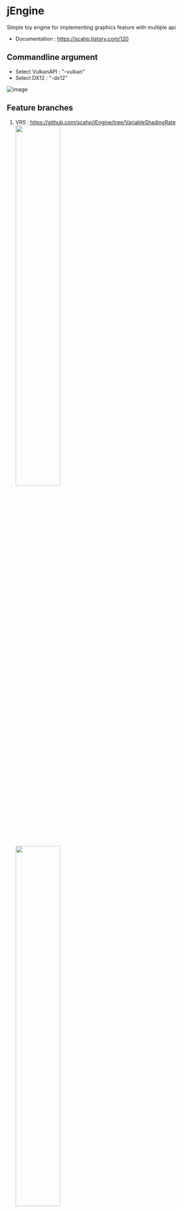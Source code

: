 # jEngine

Simple toy engine for implementing graphics feature with multiple api
 - Documentation : https://scahp.tistory.com/120

## Commandline argument

 - Select VulkanAPI : "-vulkan"
 - Select DX12 : "-dx12"

![image](https://github.com/scahp/jEngine/assets/6734453/bfa2b5e8-cc57-4071-883d-057477394c65)


## Feature branches

1. VRS : https://github.com/scahp/jEngine/tree/VariableShadingRate \
<img src="https://user-images.githubusercontent.com/6734453/192326454-b2be9f56-4b50-48fb-b837-1e16a5041d0c.png" width="50%"></img>
<img src="https://user-images.githubusercontent.com/6734453/192326593-1a5900b4-24d0-4b4c-991f-e58499ee8619.png" width="50%"></img> 

2. WaveIntrincs : https://github.com/scahp/jEngine/tree/WaveIntrinsics \
<img src="https://user-images.githubusercontent.com/6734453/192326936-0780c3d8-8492-409a-b4e0-34bd11125eb9.png" width="90%"></img> 

3. PBR IBL : https://github.com/scahp/jEngine/tree/PBR_IBL \
<img src="https://github.com/scahp/jEngine/assets/6734453/e080e1f0-38be-4d4b-8690-3ef17dc42a31" width="90%"></img> 

4. RaytracingOneWeekend with DXR, VkRaytracing : https://github.com/scahp/jEngine/tree/RaytracingOneWeekend \
<img src="https://github.com/scahp/jEngine/assets/6734453/393de8fe-7c50-4c33-b56a-14c572c49212" width="90%"></img> 

5. RTAO(Raytraced Ambient Occlusion) : https://github.com/scahp/jEngine/tree/RTAO \
<img src="https://github.com/scahp/jEngine/assets/6734453/bac6820a-782e-4925-9e23-9f7e3ed1e37b" width="90%"></img>

5. AsyncCompute : https://github.com/scahp/jEngine/tree/AsyncCompute \
<img src="https://github.com/scahp/jEngine/assets/6734453/f52d103b-cc2d-4673-9baf-354606ec9a36" width="90%"></img>

6. PathTracing Basis : https://github.com/scahp/jEngine/tree/PathTracingBasis \
<img src="https://github.com/scahp/jEngine/assets/6734453/0490c447-f8fe-475d-8ffc-d6b92ddac619" width="90%"></img>

<br/><br/>

## Third party libraries
1. ImGUI : https://github.com/ocornut/imgui
2. assimp : https://github.com/assimp/assimp
3. cityhash : https://github.com/google/cityhash
4. DirectXTex : https://github.com/microsoft/DirectXTex
5. GLFW : https://www.glfw.org/
6. loadpng : https://github.com/lvandeve/lodepng
7. robin-hood-hashing : https://github.com/martinus/robin-hood-hashing
8. glslang : https://github.com/KhronosGroup/glslang
9. ShaderConductor : https://github.com/microsoft/ShaderConductor
10. DXC : https://github.com/microsoft/DirectXShaderCompiler
11. stb : https://github.com/nothings/stb
12. WinPixEventRuntime : https://devblogs.microsoft.com/pix/winpixeventruntime/
13. xxHash : https://github.com/Cyan4973/xxHash

